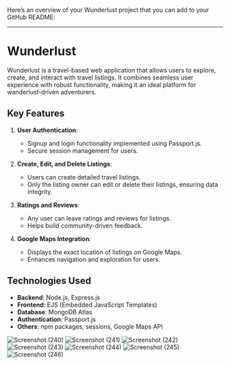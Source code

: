 Here’s an overview of your Wunderlust project that you can add to your GitHub README:

---

# Wunderlust  

Wunderlust is a travel-based web application that allows users to explore, create, and interact with travel listings. It combines seamless user experience with robust functionality, making it an ideal platform for wanderlust-driven adventurers.

## Key Features  
1. **User Authentication**:  
   - Signup and login functionality implemented using Passport.js.  
   - Secure session management for users.  

2. **Create, Edit, and Delete Listings**:  
   - Users can create detailed travel listings.  
   - Only the listing owner can edit or delete their listings, ensuring data integrity.  

3. **Ratings and Reviews**:  
   - Any user can leave ratings and reviews for listings.  
   - Helps build community-driven feedback.  

4. **Google Maps Integration**:  
   - Displays the exact location of listings on Google Maps.  
   - Enhances navigation and exploration for users.  

## Technologies Used  
- **Backend**: Node.js, Express.js  
- **Frontend**: EJS (Embedded JavaScript Templates)  
- **Database**: MongoDB Atlas  
- **Authentication**: Passport.js  
- **Others**: npm packages, sessions, Google Maps API  



![Screenshot (240)](https://github.com/user-attachments/assets/02b8a161-230c-443d-8c59-f3322cf5a536)
![Screenshot (241)](https://github.com/user-attachments/assets/f174888c-2c96-4900-9770-30735eb8aa6d)
![Screenshot (242)](https://github.com/user-attachments/assets/b12a18c4-bbea-4b22-b0f4-bd6f5cdeedf9)
![Screenshot (243)](https://github.com/user-attachments/assets/8c6090d8-a6a9-483d-8ecb-fd70e2b26cb2)
![Screenshot (244)](https://github.com/user-attachments/assets/0be9e8ee-592c-4734-8590-beb15b7969e6)
![Screenshot (245)](https://github.com/user-attachments/assets/ceb07c25-bc3b-4411-a173-d979d02774d5)
![Screenshot (246)](https://github.com/user-attachments/assets/c633fb72-8955-4081-8709-a1d818408ce9)



